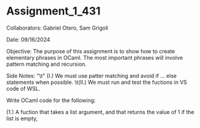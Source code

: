 # Assignment_1_431

Collaborators: Gabriel Otero, Sam Grigoli

Date: 09/16/2024

Objective: The purpose of this assignment is to show how to create elementary phrases in OCaml.
The most important phrases will involve pattern matching and recursion.

Side Notes:
  "\t" (I.) We must use patter matching and avoid if ... else statements when possible.
  \t(II.) We must run and test the fuctions in VS code of WSL.

Write OCaml code for the following:

  (1.) A fuction that takes a list argument, and that returns the value of 1 if the list is empty,

